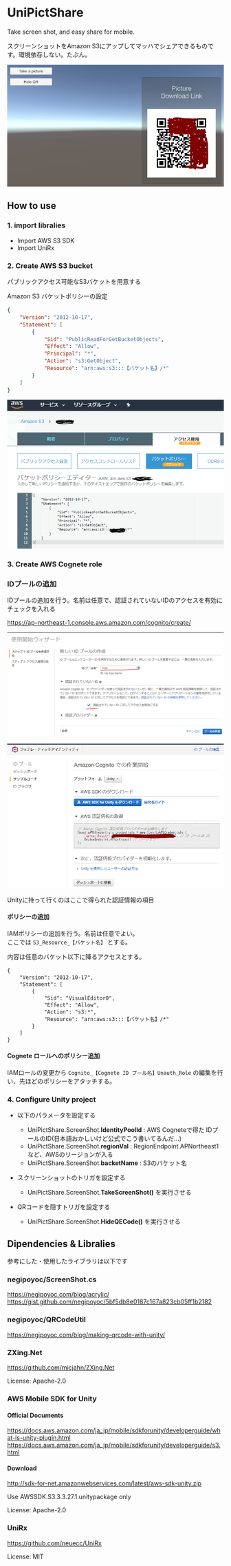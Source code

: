 # UniPictShare

Take screen shot, and easy share for mobile.

スクリーンショットをAmazon S3にアップしてマッハでシェアできるものです。環境依存しない。たぶん。

![UniPictShare](./Docs/images/00_ss.png "UniPictShare")

## How to use

### 1. import libralies

+ Import AWS S3 SDK
+ Import UniRx

### 2. Create AWS S3 bucket

パブリックアクセス可能なS3バケットを用意する

Amazon S3 バケットポリシーの設定

```json
{
    "Version": "2012-10-17",
    "Statement": [
        {
            "Sid": "PublicReadForGetBucketObjects",
            "Effect": "Allow",
            "Principal": "*",
            "Action": "s3:GetObject",
            "Resource": "arn:aws:s3:::【バケット名】/*"
        }
    ]
}
```

![Create S3 bucket](./Docs/images/01_s3.png "Create S3 bucket")

### 3. Create AWS Cognete role

### IDプールの追加

IDプールの追加を行う。名前は任意で、認証されていないIDのアクセスを有効にチェックを入れる

https://ap-northeast-1.console.aws.amazon.com/cognito/create/

![Create ID pool](./Docs/images/02_cog1.png "Create ID pool")

![Create ID pool](./Docs/images/03_cog2.png "Create ID pool")

Unityに持って行くのはここで得られた認証情報の項目

#### ポリシーの追加

IAMポリシーの追加を行う。名前は任意でよい。  
ここでは `S3_Resource_【バケット名】` とする。

内容は任意のバケット以下に降るアクセスとする。

```
{
    "Version": "2012-10-17",
    "Statement": [
        {
            "Sid": "VisualEditor0",
            "Effect": "Allow",
            "Action": "s3:*",
            "Resource": "arn:aws:s3:::【バケット名】/*"
        }
    ]
}
```

#### Cognete ロールへのポリシー追加

IAMロールの変更から `Cognito_【Cognete ID プール名】Unauth_Role` の編集を行い、先ほどのポリシーをアタッチする。



### 4. Configure Unity project

* 以下のパラメータを設定する

    * UniPictShare.ScreenShot.**IdentityPoolId** : AWS Cogneteで得た IDプールのID(日本語おかしいけど公式でこう書いてるんだ…)  
    * UniPictShare.ScreenShot.**regionVal** : RegionEndpoint.APNortheast1 など、AWSのリージョンが入る  
    * UniPictShare.ScreenShot.**backetName** : S3のバケット名  

* スクリーンショットのトリガを設定する  
    * UniPictShare.ScreenShot.**TakeScreenShot()** を実行させる

* QRコードを隠すトリガを設定する  
    * UniPictShare.ScreenShot.**HideQECode()** を実行させる

## Dipendencies & Libralies

参考にした・使用したライブラリは以下です

### negipoyoc/ScreenShot.cs 

https://negipoyoc.com/blog/acrylic/
https://gist.github.com/negipoyoc/5bf5db8e0187c167a823cb05ff1b2182

### negipoyoc/QRCodeUtil

https://negipoyoc.com/blog/making-qrcode-with-unity/

### ZXing.Net

https://github.com/micjahn/ZXing.Net

License: Apache-2.0

### AWS Mobile SDK for Unity

#### Official Documents

https://docs.aws.amazon.com/ja_jp/mobile/sdkforunity/developerguide/what-is-unity-plugin.html
https://docs.aws.amazon.com/ja_jp/mobile/sdkforunity/developerguide/s3.html

#### Download

http://sdk-for-net.amazonwebservices.com/latest/aws-sdk-unity.zip

Use AWSSDK.S3.3.3.27.1.unitypackage only

License: Apache-2.0

### UniRx

https://github.com/neuecc/UniRx

License: MIT
